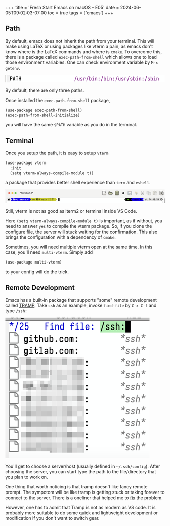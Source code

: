 +++
title = 'Fresh Start Emacs on macOS - E05'
date = 2024-06-05T09:02:03-07:00
toc = true
tags = ['emacs']
+++

## Path

By default, emacs does not inherit the path from your terminal. This will make using LaTeX or using packages like vterm a pain, as emacs don't know where is the LaTeX commands and where is `cmake`. To overcome this, there is a package called `exec-path-from-shell` which allows one to load those environment variables. One can check environment variable by `M-x getenv`.

![env01](env01.png)

By default, there are only three paths.

Once installed the `exec-path-from-shell` package,

```elisp
(use-package exec-path-from-shell)
(exec-path-from-shell-initialize)
```

you will have the same `$PATH` variable as you do in the terminal.

## Terminal

Once you setup the path, it is easy to setup `vterm` 

```elisp
(use-package vterm
  :init
  (setq vterm-always-compile-module t))
```

a package that provides better shell experience than `term` and `eshell`. 

![env02](env02.png)

Still, vterm is not as good as iterm2 or terminal inside VS Code.

Here `(setq vterm-always-compile-module t)` is important, as if without, you need to answer `yes` to compile the vterm package. So, if you clone the configure file, the server will stuck waiting for the confirmation. This also brings the configuration with a dependency of `cmake`.

Sometimes, you will need multiple vterm open at the same time. In this case, you'll need `multi-vterm`. Simply add

```elisp
(use-package multi-vterm)
```

to your config will do the trick.

## Remote Development

Emacs has a built-in package that supports "some" remote development called [TRAMP](https://www.emacswiki.org/emacs/TrampMode). Take `ssh` as an example, invoke `find-file` by `C-x C-f` and type `/ssh:`

![env03](env03.png)

You'll get to choose a server/host (usually defined in `~/.ssh/config`). After choosing the server, you can start type the path to the file/directory that you plan to work on.

One thing that worth noticing is that tramp doesn't like fancy remote prompt. The sympotom will be like tramp is getting stuck or taking forever to connect to the server. There is a oneliner that helped me to [fix](https://blog.karssen.org/2016/03/02/fixing-emacs-tramp-mode-when-using-zsh/) the problem.

However, one has to admit that Tramp is not as modern as VS code. It is probably more suitable to do some quick and lightweight development or modification if you don't want to switch gear.
